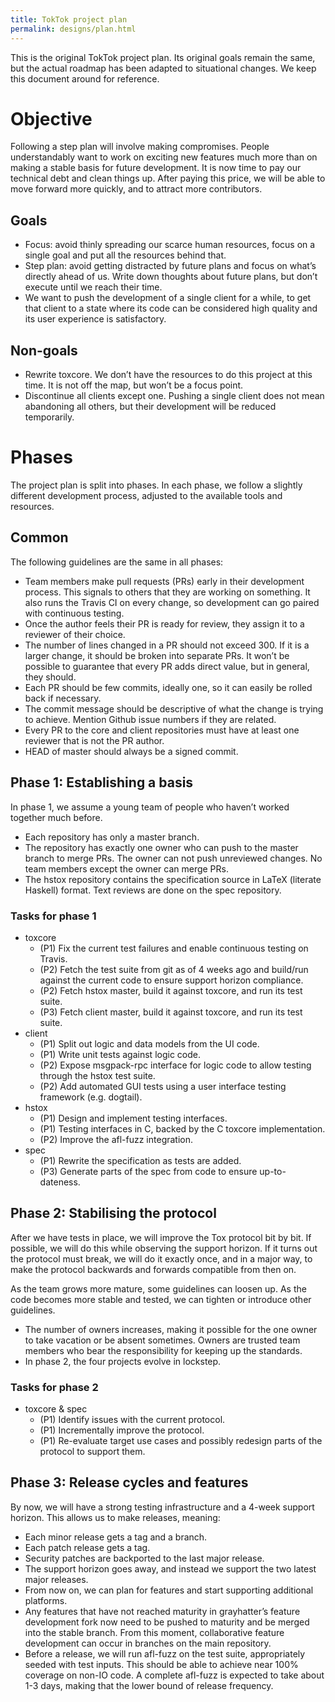 ```yaml
---
title: TokTok project plan
permalink: designs/plan.html
---
```


This is the original TokTok project plan. Its original goals remain the same,
but the actual roadmap has been adapted to situational changes. We keep this
document around for reference.

# Objective

Following a step plan will involve making compromises. People understandably
want to work on exciting new features much more than on making a stable basis
for future development. It is now time to pay our technical debt and clean
things up. After paying this price, we will be able to move forward more
quickly, and to attract more contributors.

## Goals

-   Focus: avoid thinly spreading our scarce human resources, focus on a
    single goal and put all the resources behind that.
-   Step plan: avoid getting distracted by future plans and focus on what’s
    directly ahead of us. Write down thoughts about future plans, but don’t
    execute until we reach their time.
-   We want to push the development of a single client for a while, to get
    that client to a state where its code can be considered high quality and
    its user experience is satisfactory.

## Non-goals

-   Rewrite toxcore. We don’t have the resources to do this project at this
    time. It is not off the map, but won’t be a focus point.
-   Discontinue all clients except one. Pushing a single client does not mean
    abandoning all others, but their development will be reduced temporarily.

# Phases

The project plan is split into phases. In each phase, we follow a slightly
different development process, adjusted to the available tools and resources.

## Common

The following guidelines are the same in all phases:

-   Team members make pull requests (PRs) early in their development process.
    This signals to others that they are working on something. It also runs
    the Travis CI on every change, so development can go paired with
    continuous testing.
-   Once the author feels their PR is ready for review, they assign it to a
    reviewer of their choice.
-   The number of lines changed in a PR should not exceed 300. If it is a
    larger change, it should be broken into separate PRs. It won’t be possible
    to guarantee that every PR adds direct value, but in general, they should.
-   Each PR should be few commits, ideally one, so it can easily be rolled
    back if necessary.
-   The commit message should be descriptive of what the change is trying to
    achieve. Mention Github issue numbers if they are related.
-   Every PR to the core and client repositories must have at least one
    reviewer that is not the PR author.
-   HEAD of master should always be a signed commit.

## Phase 1: Establishing a basis

In phase 1, we assume a young team of people who haven’t worked together much
before.

-   Each repository has only a master branch.
-   The repository has exactly one owner who can push to the master branch to
    merge PRs. The owner can not push unreviewed changes. No team members
    except the owner can merge PRs.
-   The hstox repository contains the specification source in LaTeX (literate
    Haskell) format. Text reviews are done on the spec repository.

### Tasks for phase 1

-   toxcore
    -   (P1) Fix the current test failures and enable continuous testing on
        Travis.
    -   (P2) Fetch the test suite from git as of 4 weeks ago and build/run
        against the current code to ensure support horizon compliance.
    -   (P2) Fetch hstox master, build it against toxcore, and run its test
        suite.
    -   (P3) Fetch client master, build it against toxcore, and run its test
        suite.
-   client
    -   (P1) Split out logic and data models from the UI code.
    -   (P1) Write unit tests against logic code.
    -   (P2) Expose msgpack-rpc interface for logic code to allow testing
        through the hstox test suite.
    -   (P2) Add automated GUI tests using a user interface testing framework
        (e.g. dogtail).
-   hstox
    -   (P1) Design and implement testing interfaces.
    -   (P1) Testing interfaces in C, backed by the C toxcore implementation.
    -   (P2) Improve the afl-fuzz integration.
-   spec
    -   (P1) Rewrite the specification as tests are added.
    -   (P3) Generate parts of the spec from code to ensure up-to-dateness.

## Phase 2: Stabilising the protocol

After we have tests in place, we will improve the Tox protocol bit by bit. If
possible, we will do this while observing the support horizon. If it turns out
the protocol must break, we will do it exactly once, and in a major way, to
make the protocol backwards and forwards compatible from then on.

As the team grows more mature, some guidelines can loosen up. As the code
becomes more stable and tested, we can tighten or introduce other guidelines.

-   The number of owners increases, making it possible for the one owner to
    take vacation or be absent sometimes. Owners are trusted team members who
    bear the responsibility for keeping up the standards.
-   In phase 2, the four projects evolve in lockstep.

### Tasks for phase 2

-   toxcore & spec
    -   (P1) Identify issues with the current protocol.
    -   (P1) Incrementally improve the protocol.
    -   (P1) Re-evaluate target use cases and possibly redesign parts of the
        protocol to support them.

## Phase 3: Release cycles and features

By now, we will have a strong testing infrastructure and a 4-week support
horizon. This allows us to make releases, meaning:

-   Each minor release gets a tag and a branch.
-   Each patch release gets a tag.
-   Security patches are backported to the last major release.
-   The support horizon goes away, and instead we support the two latest major
    releases.
-   From now on, we can plan for features and start supporting additional
    platforms.
-   Any features that have not reached maturity in grayhatter’s feature
    development fork now need to be pushed to maturity and be merged into the
    stable branch. From this moment, collaborative feature development can
    occur in branches on the main repository.
-   Before a release, we will run afl-fuzz on the test suite, appropriately
    seeded with test inputs. This should be able to achieve near 100% coverage
    on non-IO code. A complete afl-fuzz is expected to take about 1-3 days,
    making that the lower bound of release frequency.
